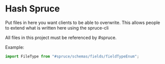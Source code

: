 # Hash Spruce

Put files in here you want clients to be able to overwrite. This allows people to extend what is written here using the spruce-cli

All files in this project must be referenced by #spruce.

Example:

```js
import FileType from "#spruce/schemas/fields/fieldTypeEnum";
```
